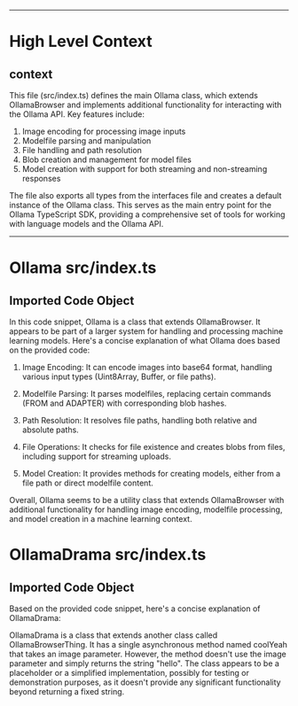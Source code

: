 

  ---
# High Level Context
## context
This file (src/index.ts) defines the main Ollama class, which extends OllamaBrowser and implements additional functionality for interacting with the Ollama API. Key features include:

1. Image encoding for processing image inputs
2. Modelfile parsing and manipulation
3. File handling and path resolution
4. Blob creation and management for model files
5. Model creation with support for both streaming and non-streaming responses

The file also exports all types from the interfaces file and creates a default instance of the Ollama class. This serves as the main entry point for the Ollama TypeScript SDK, providing a comprehensive set of tools for working with language models and the Ollama API.

---
# Ollama src/index.ts
## Imported Code Object
In this code snippet, Ollama is a class that extends OllamaBrowser. It appears to be part of a larger system for handling and processing machine learning models. Here's a concise explanation of what Ollama does based on the provided code:

1. Image Encoding: It can encode images into base64 format, handling various input types (Uint8Array, Buffer, or file paths).

2. Modelfile Parsing: It parses modelfiles, replacing certain commands (FROM and ADAPTER) with corresponding blob hashes.

3. Path Resolution: It resolves file paths, handling both relative and absolute paths.

4. File Operations: It checks for file existence and creates blobs from files, including support for streaming uploads.

5. Model Creation: It provides methods for creating models, either from a file path or direct modelfile content.

Overall, Ollama seems to be a utility class that extends OllamaBrowser with additional functionality for handling image encoding, modelfile processing, and model creation in a machine learning context.

# OllamaDrama src/index.ts
## Imported Code Object
Based on the provided code snippet, here's a concise explanation of OllamaDrama:

OllamaDrama is a class that extends another class called OllamaBrowserThing. It has a single asynchronous method named coolYeah that takes an image parameter. However, the method doesn't use the image parameter and simply returns the string "hello". The class appears to be a placeholder or a simplified implementation, possibly for testing or demonstration purposes, as it doesn't provide any significant functionality beyond returning a fixed string.

  